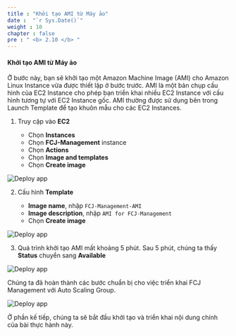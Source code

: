 ```yaml
---
title : "Khởi tạo AMI từ Máy ảo"
date :  "`r Sys.Date()`" 
weight : 10
chapter : false
pre : " <b> 2.10 </b> "
---
```


#### Khởi tạo AMI từ Máy ảo

Ở bước này, bạn sẽ khởi tạo một Amazon Machine Image (AMI) cho Amazon Linux Instance vừa được thiết lập ở bước trước. AMI là một bản chụp cấu hình của EC2 Instance cho phép bạn triển khai nhiều EC2 Instance với cấu hình tương tự với EC2 Instance gốc. AMI thường được sử dụng bên trong Launch Template để tạo khuôn mẫu cho các EC2 Instances.

1. Truy cập vào **EC2**

    - Chọn **Instances**
    - Chọn **FCJ-Management** instance
    - Chọn **Actions**
    - Chọn **Image and templates**
    - Chọn **Create image**

![Deploy app](/images/2.preparation/083-ami.png?width=90pc)

2. Cấu hình **Template**

    - **Image name**, nhập ```FCJ-Management-AMI```
    - **Image description**, nhập ```AMI for FCJ-Management```
    - Chọn **Create image**

![Deploy app](/images/2.preparation/084-ami.png?width=90pc)

3. Quá trình khởi tạo AMI mất khoảng 5 phút. Sau 5 phút, chúng ta thấy **Status** chuyển sang **Available**

![Deploy app](/images/2.preparation/085-ami.png?width=90pc)

Chúng ta đã hoàn thành các bước chuẩn bị cho việc triển khai FCJ Management với Auto Scaling Group.



![Deploy app](/images/2.preparation/086-ami.png?width=90pc)

Ở phần kế tiếp, chúng ta sẽ bắt đầu khởi tạo và triển khai nội dung chính của bài thực hành này.